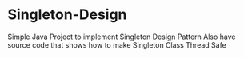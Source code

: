 # Singleton-Design
Simple Java Project to implement Singleton Design Pattern 
Also have source code that shows how to make Singleton Class Thread Safe
